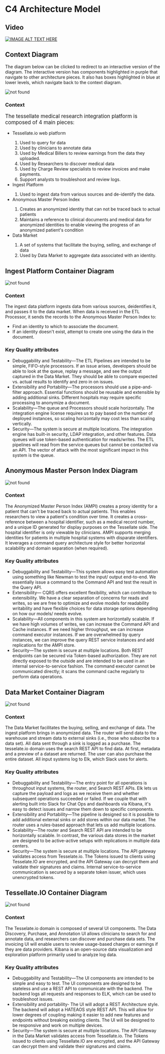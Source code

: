 # C4 Architecture Model

## Video

[![IMAGE ALT TEXT HERE](https://img.youtube.com/vi/BMbij9Xe-PI/0.jpg)](https://www.youtube.com/watch?v=BMbij9Xe-PI)

## Context Diagram

The diagram below can be clicked to redirect to an interactive version of the diagram. The interactive version has
components highlighted in purple that navigate to other architecture pieces. It also has boxes highlighted in blue at
lower levels, which navigate back to the context diagram.

![not found](https://raw.githubusercontent.com/migueladelvalle/SE577-684-SP-23-24-final-project/main/ArchitectureModel/ContextDiagram.svg)

### Context

<p xmlns="http://www.w3.org/1999/xhtml" style="font-size: larger">The tessellate medical research integration
            platform is composed of 4 main pieces:
            <ul>
                <li>Tessellate.io web platform</li>
                <ol>
                    <li>Used to query for data</li>
                    <li>Used by clinicians to annotate data</li>
                    <li>Used by Medical Billers to review earnings from the data they uploaded.</li>
                    <li>Used by Researchers to discover medical data</li>
                    <li>Used by Charge Review specialists to review invoices and make payments.</li>
                    <li>Support analysts to troubleshoot and review logs.</li>
                </ol>
                <li>Ingest Platform</li>
                <ol>
                    <li>Used to ingest data from various sources and de-identify the data.</li>
                </ol>
                <li>Anonymous Master Person Index</li>
                <ol>
                    <li>Creates an anonymized identity that can not be traced back to actual patients</li>
                    <li>Maintains a reference to clinical documents and medical data for anonymized identities to enable
                        viewing the progress of an anonymized patient's condition
                    </li>
                </ol>
                <li>Data Market</li>
                <ol>
                    <li>A set of systems that facilitate the buying, selling, and exchange of data</li>
                    <li>Used by Data Market to aggregate data associated with an identity.</li>
                </ol>
            </ul>
        </p>

## Ingest Platform Container Diagram

![not found](https://raw.githubusercontent.com/migueladelvalle/SE577-684-SP-23-24-final-project/main/ArchitectureModel/IngestPlatformContainer.svg)

### Context

<p xmlns="http://www.w3.org/1999/xhtml">The ingest data platform ingests data from various sources, deidentifies
            it, and passes it to the data market. When data is received in the ETL Processor, it sends the records to
            the Anonymous Master Person Index to:
            <ul>
                <li>Find an identity to which to associate the document.</li>
                <li>If an identity doesn't exist, attempt to create one using the data in the document.</li>
            </ul>
        </p>

### Key Quality attributes

- Debuggability and Testability—The ETL Pipelines are intended to be simple, FIFO-style processors. If an issue arises,
  developers should be able to look at the queue, replay a message, and see the output captured in the Data Market. They
  should be able to compare expected vs. actual results to identify and zero in on issues.
- Extensibility and Portability—The processors should use a pipe-and-filter approach. Essential functions should be
  reusable and extensible by adding additional sinks. Different hospitals may require specific processing to anonymize a
  document.
- Scalability—The queue and Processors should scale horizontally. The integration engine license requires us to pay
  based on the number of deployed instances, so scaling horizontally may cost less than scaling vertically.
- Security—The system is secure at multiple locations. The integration engine has built-in security, LDAP integration,
  and other features. Data queues will use token-based authentication for reads/writes. The ETL pipelines will read from
  the service queues but cannot be contacted via an API. The vector of attack with the most significant impact in this
  system is the queue.

## Anonymous Master Person Index Diagram

![not found](https://raw.githubusercontent.com/migueladelvalle/SE577-684-SP-23-24-final-project/main/ArchitectureModel/AMPIContainer.svg)

### Context

<p xmlns="http://www.w3.org/1999/xhtml">The Anonymized Master Person Index (AMPI) creates a proxy identity for a
            patient that can't be traced back to actual patients. This enables researchers to view a patient's condition
            over time. It creates a cross-reference between a hospital identifier, such as a medical record number, and
            a unique ID generated for display purposes on the Tessellate side. The hospital identifier is only viewable
            by clinicians. AMPI supports merging identities for patients in multiple hospital systems with disparate
            identifiers. It leverages a command query architecture style for better horizontal scalability and domain
            separation (when required).
        </p>

### Key Quality attributes

- Debuggability and Testability—This system allows easy test automation using something like Newman to test the input/
  output end-to-end. We essentially issue a command to the Command API and test the result in the Query API.
- Extensibility— CQRS offers excellent flexibility, which can contribute to extensibility. We have a clear separation of
  concerns for reads and writes, so we are free to optimize and evolve models for readability writability and have
  flexible choices for data storage options depending on how our models/ needs evolve.
- Scalability—All components in this system are horizontally scalable. If we have high volumes of writes, we can
  increase the Command API and Cache instances. If we need higher throughput, we can increase command executor
  instances. If we are overwhelmed by query instances, we can improve the query REST service instances and add
  replications for the AMPI store.
- Security—The system is secure at multiple locations. Both REST endpoints can be secured via Token-based authorization.
  They are not directly exposed to the outside and are intended to be used in an internal service-to-service fashion.
  The command executor cannot be communicated directly; it scans the command cache regularly to perform data operations.

## Data Market Container Diagram

![not found](https://raw.githubusercontent.com/migueladelvalle/SE577-684-SP-23-24-final-project/main/ArchitectureModel/DataMarketContainer.svg)

### Context

<foreignObject x="20" y="550" width="500" height="200">
        <p xmlns="http://www.w3.org/1999/xhtml">The Data Market facilitates the buying, selling, and exchange of data.
            The ingest platform brings in anonymized data. The router will send data to the warehouse and stream data to
            external sinks (i.e., those who subscribe to a data set). All data sent through a sink is logged as a
            purchase. The tesselate.io domain uses the search REST API to find data. At first, metadata and a preview of
            a dataset are returned. The user can also purchase the entire dataset. All input systems log to Elk, which
            Slack uses for alerts.
        </p>
    </foreignObject>

### Key Quality attributes

- Debuggability and Testability—The entry point for all operations is throughout input systems, the router, and Search
  REST APIs. Elk lets us capture the payload and logs as we receive them and whether subsequent operations succeeded or
  failed. If we couple that with alerting built into Slack for Chat Ops and dashboards via Kibana, it's easy to detect
  issues and narrow them down to specific components.
- Extensibility and Portability—The pipeline is designed so it is possible to add additional external sinks or add
  stores within our data market. The router uses a rules-based approach that lets us add multiple locations.
- Scalability—The router and Search REST API are intended to be horizontally scalable. In contrast, the various data
  stores in the market are designed to be active-active setups with replications in multiple data centers.
- Security—The system is secure at multiple locations. The API gateway validates access from Tesselate.io. The Tokens
  issued to clients using Tesselate.IO are encrypted, and the API Gateway can decrypt them and validate their signatures
  and claims. Internal service-to-service communication is secured by a separate token issuer, which uses unencrypted
  tokens.

## Tessellate.IO Container Diagram

![not found](https://raw.githubusercontent.com/migueladelvalle/SE577-684-SP-23-24-final-project/main/ArchitectureModel/TessellateIOContainer.svg)

### Context

<p xmlns="http://www.w3.org/1999/xhtml">The Tesselate.io domain is composed of several UI components. The Data
            Discovery, Purchase, and Annotation UI allows clinicians to search for and annotate data, and researchers
            can discover and purchase data sets. The invoicing UI will enable users to review usage-based charges or
            earnings if they are data providers. Kibana is an open-source data visualization and exploration platform
            primarily used to analyze log data.
</p>

### Key Quality attributes

- Debuggability and Testability—The UI components are intended to be simple and easy to test. The UI components are
  designed to be stateless and use a REST API to communicate with the backend. The backend logs all requests and
  responses to ELK, which can be used to troubleshoot issues.
- Extensibility and portability- The UI will adopt a REST Architecture style. The backend will adopt a HATEAOS style
  REST API. This will allow for lower degrees of coupling making it easier to add new features and endpoints without
  breaking existing clients. The UI will be
  designed to be responsive and work on multiple devices.
- Security—The system is secure at multiple locations. The API Gateway in the Data Market validates access from
  Tessellate.io. The Tokens
  issued to clients using Tessellate.IO are encrypted, and the API Gateway can decrypt them and validate their
  signatures and claims.
